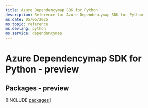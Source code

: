 ```yaml
---
title: Azure Dependencymap SDK for Python
description: Reference for Azure Dependencymap SDK for Python
ms.date: 05/06/2025
ms.topic: reference
ms.devlang: python
ms.service: dependencymap
---
```

# Azure Dependencymap SDK for Python - preview
## Packages - preview
[!INCLUDE [packages](dependencymap-index.md)]
